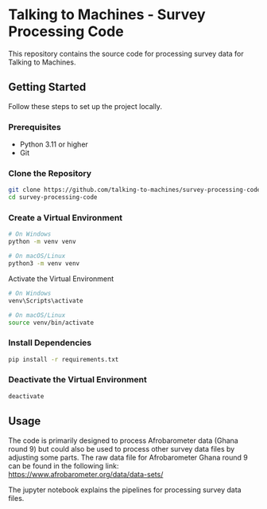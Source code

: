 # Talking to Machines - Survey Processing Code

This repository contains the source code for processing survey data for Talking to Machines.

## Getting Started

Follow these steps to set up the project locally.

### Prerequisites

- Python 3.11 or higher
- Git

### Clone the Repository
```bash
git clone https://github.com/talking-to-machines/survey-processing-code.git
cd survey-processing-code
```

### Create a Virtual Environment
```bash
# On Windows
python -m venv venv

# On macOS/Linux
python3 -m venv venv
```

Activate the Virtual Environment
```bash
# On Windows
venv\Scripts\activate

# On macOS/Linux
source venv/bin/activate
```

### Install Dependencies
```bash
pip install -r requirements.txt
```

### Deactivate the Virtual Environment
```bash
deactivate
```

## Usage
The code is primarily designed to process Afrobarometer data (Ghana round 9) but could also be used to process other survey data files by adjusting some parts. The raw data file for Afrobarometer Ghana round 9 can be found in the following link: https://www.afrobarometer.org/data/data-sets/

The jupyter notebook explains the pipelines for processing survey data files.